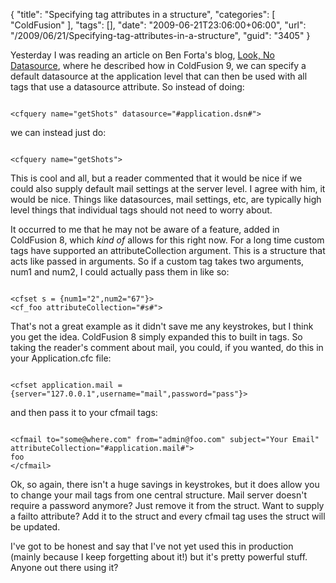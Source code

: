 {
	"title": "Specifying tag attributes in a structure",
	"categories": [
		"ColdFusion"
	],
	"tags": [],
	"date": "2009-06-21T23:06:00+06:00",
	"url": "/2009/06/21/Specifying-tag-attributes-in-a-structure",
	"guid": "3405"
}

Yesterday I was reading an article on Ben Forta's blog, <a href="http://forta.com/blog/index.cfm/2009/6/20/Look-No-Datasource">Look, No Datasource</a>, where he described how in ColdFusion 9, we can specify a default datasource at the application level that can then be used with all tags that use a datasource attribute. So instead of doing:

<code>
&lt;cfquery name="getShots" datasource="#application.dsn#"&gt;
</code>

we can instead just do:

<code>
&lt;cfquery name="getShots"&gt;
</code>

This is cool and all, but a reader commented that it would be nice if we could also supply default mail settings at the server level. I agree with him, it would be nice. Things like datasources, mail settings, etc, are typically high level things that individual tags should not need to worry about. 

It occurred to me that he may not be aware of a feature, added in ColdFusion 8, which <i>kind of</i> allows for this right now. For a long time custom tags have supported an attributeCollection argument. This is a structure that acts like passed in arguments. So if a custom tag takes two arguments, num1 and num2, I could actually pass them in like so:

<code>
&lt;cfset s = {num1="2",num2="67"}&gt;
&lt;cf_foo attributeCollection="#s#"&gt;
</code>

That's not a great example as it didn't save me any keystrokes, but I think you get the idea. ColdFusion 8 simply expanded this to built in tags. So taking the reader's comment about mail, you could, if you wanted, do this in your Application.cfc file:

<code>
&lt;cfset application.mail = {server="127.0.0.1",username="mail",password="pass"}&gt;
</code>

and then pass it to your cfmail tags:

<code>
&lt;cfmail to="some@where.com" from="admin@foo.com" subject="Your Email" attributeCollection="#application.mail#"&gt;
foo
&lt;/cfmail&gt;
</code>

Ok, so again, there isn't a huge savings in keystrokes, but it does allow you to change your mail tags from one central structure. Mail server doesn't require a password anymore? Just remove it from the struct. Want to supply a failto attribute? Add it to the struct and every cfmail tag uses the struct will be updated.

I've got to be honest and say that I've not yet used this in production (mainly because I keep forgetting about it!) but it's pretty powerful stuff. Anyone out there using it?